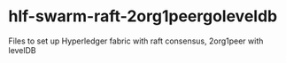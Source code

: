 # hlf-swarm-raft-2org1peergoleveldb
Files to set up Hyperledger fabric with raft consensus, 2org1peer with levelDB
